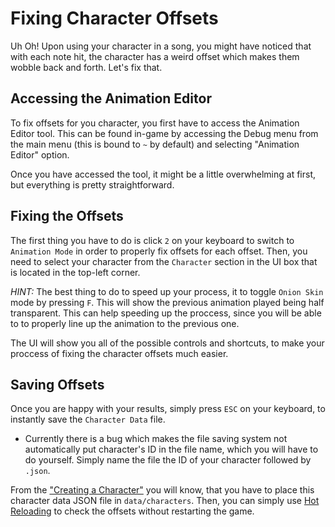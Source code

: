 # Fixing Character Offsets

Uh Oh! Upon using your character in a song, you might have noticed that with each note hit, the character has a weird offset which makes them wobble back and forth. Let's fix that.

## Accessing the Animation Editor

To fix offsets for you character, you first have to access the Animation Editor tool. This can be found in-game by accessing the Debug menu from the main menu (this is bound to `~` by default) and selecting "Animation Editor" option.

Once you have accessed the tool, it might be a little overwhelming at first, but everything is pretty straightforward.

## Fixing the Offsets

The first thing you have to do is click `2` on your keyboard to switch to `Animation Mode` in order to properly fix offsets for each offset. Then, you need to select your character from the `Character` section in the UI box that is located in the top-left corner.

*HINT:* The best thing to do to speed up your process, it to toggle `Onion Skin` mode by pressing `F`. This will show the previous animation played being half transparent. This can help speeding up the proccess, since you will be able to to properly line up the animation to the previous one.

The UI will show you all of the possible controls and shortcuts, to make your proccess of fixing the character offsets much easier.

## Saving Offsets

Once you are happy with your results, simply press `ESC` on your keyboard, to instantly save the `Character Data` file.
  - Currently there is a bug which makes the file saving system not automatically put character's ID in the file name, which you will have to do yourself. Simply name the file the ID of your character followed by `.json`.
  
From the ["Creating a Character"](03-02-creating-a-character.md) you will know, that you have to place this character data JSON file in `data/characters`. Then, you can simply use [Hot Reloading](../01-fundamentals/01-05-hot-reloading.md) to check the offsets without restarting the game.
